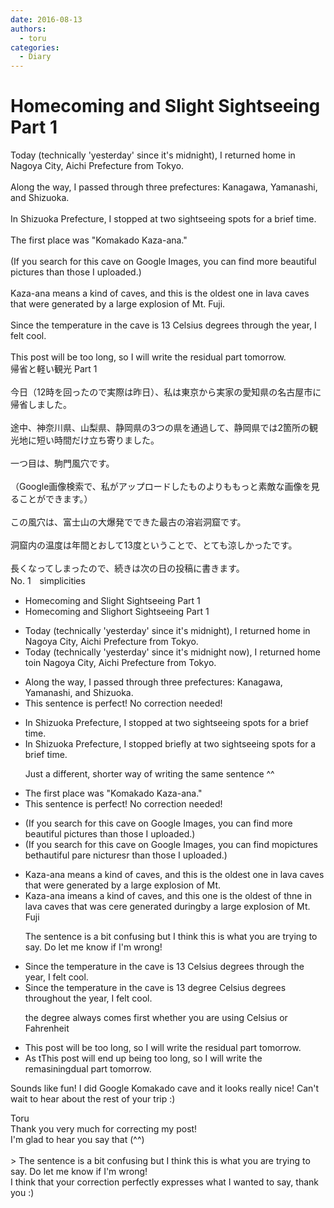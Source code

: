 ```yaml
---
date: 2016-08-13
authors:
  - toru
categories:
  - Diary
---
```


<h1 id="subject_show">Homecoming and Slight Sightseeing Part 1</h1>
<div class="date" hidden>Aug 13, 2016 00:19</div>
<div id="post"><div id="body_show_ori">
Today (technically 'yesterday' since it's midnight), I returned home in Nagoya City, Aichi Prefecture from Tokyo.<br/><br/>Along the way, I passed through three prefectures: Kanagawa, Yamanashi, and Shizuoka.<br/><br/>In Shizuoka Prefecture, I stopped at two sightseeing spots for a brief time.<br/><br/>The first place was "Komakado Kaza-ana."<br/><br/>(If you search for this cave on Google Images, you can find more beautiful pictures than those I uploaded.)<br/><br/>Kaza-ana means a kind of caves, and this is the oldest one in lava caves that were generated by a large explosion of Mt. Fuji.<br/><br/>Since the temperature in the cave is 13 Celsius degrees through the year, I felt cool.<br/><br/>This post will be too long, so I will write the residual part tomorrow.
</div></div>

<!-- more -->

<div id="post_ja"><div id="body_show_mo">
帰省と軽い観光 Part 1<br/><br/>今日（12時を回ったので実際は昨日）、私は東京から実家の愛知県の名古屋市に帰省しました。<br/><br/>途中、神奈川県、山梨県、静岡県の3つの県を通過して、静岡県では2箇所の観光地に短い時間だけ立ち寄りました。<br/><br/>一つ目は、駒門風穴です。<br/><br/>（Google画像検索で、私がアップロードしたものよりももっと素敵な画像を見ることができます。）<br/><br/>この風穴は、富士山の大爆発でできた最古の溶岩洞窟です。<br/><br/>洞窟内の温度は年間とおして13度ということで、とても涼しかったです。<br/><br/>長くなってしまったので、続きは次の日の投稿に書きます。
</div></div>
<div id="block"><div class="first_name"> No. 1　<span class="just_name">simplicities</span></div><div id="block2">
<ul class="correction_field">
<li class="incorrect">Homecoming and Slight Sightseeing Part 1</li>
<li class="corrected correct">
Homecoming and S<span class="f_gray"><span class="sline">lig</span></span>h<span class="f_red">or</span>t Sightseeing Part 1
</li>
</ul>
<ul class="correction_field">
<li class="incorrect">Today (technically 'yesterday' since it's midnight), I returned home in Nagoya City, Aichi Prefecture from Tokyo.</li>
<li class="corrected correct">
Today (technically 'yesterday' since it's midnight<span class="f_red"> now</span>), I returned home <span class="f_red">to</span><span class="f_gray"><span class="sline">in</span></span> Nagoya City, Aichi Prefecture from Tokyo.
</li>
</ul>
<ul class="correction_field">
<li class="incorrect">Along the way, I passed through three prefectures: Kanagawa, Yamanashi, and Shizuoka.</li>
<li class="corrected perfect">This sentence is perfect! No correction needed!</li>
</ul>
<ul class="correction_field">
<li class="incorrect">In Shizuoka Prefecture, I stopped at two sightseeing spots for a brief time.</li>
<li class="corrected correct">
In Shizuoka Prefecture, I stopped <span class="f_red">briefly </span>at two sightseeing spots<span class="f_gray"><span class="sline"> for a brief time</span></span>.
<p class="correction_comment">Just a different, shorter way of writing the same sentence ^^</p>
</li>
</ul>
<ul class="correction_field">
<li class="incorrect">The first place was "Komakado Kaza-ana."</li>
<li class="corrected perfect">This sentence is perfect! No correction needed!</li>
</ul>
<ul class="correction_field">
<li class="incorrect">(If you search for this cave on Google Images, you can find more beautiful pictures than those I uploaded.)</li>
<li class="corrected correct">
(If you search for this cave on Google Images, you can find <span class="f_gray"><span class="sline">mo</span></span><span class="f_red">pictu</span>re<span class="f_red">s</span> <span class="f_gray"><span class="sline">be</span></span><span class="f_red">th</span>a<span class="f_gray"><span class="sline">u</span></span>t<span class="f_gray"><span class="sline">iful</span></span> <span class="f_gray"><span class="sline">p</span></span><span class="f_red">are n</span>ic<span class="f_gray"><span class="sline">tur</span></span>e<span class="f_gray"><span class="sline">s</span></span><span class="f_red">r</span> than those I uploaded<span class="f_gray"><span class="sline">.</span></span>)
</li>
</ul>
<ul class="correction_field">
<li class="incorrect">Kaza-ana means a kind of caves, and this is the oldest one in lava caves that were generated by a large explosion of Mt.</li>
<li class="corrected correct">
Kaza-ana <span class="f_red">i</span><span class="f_gray"><span class="sline">mean</span></span>s a kind of cave<span class="f_gray"><span class="sline">s</span></span>, and this <span class="f_red">one </span>is the oldest o<span class="f_red">f th</span><span class="f_gray"><span class="sline">n</span></span>e <span class="f_gray"><span class="sline">in </span></span>lava caves that w<span class="f_red">as c</span><span class="f_gray"><span class="sline">e</span></span>re<span class="f_gray"><span class="sline"> gener</span></span>ated <span class="f_red">during</span><span class="f_gray"><span class="sline">by</span></span> a large explosion of Mt.<span class="f_red"> Fuji</span>
<p class="correction_comment">The sentence is a bit confusing but I think this is what you are trying to say. Do let me know if I'm wrong!</p>
</li>
</ul>
<ul class="correction_field">
<li class="incorrect">Since the temperature in the cave is 13 Celsius degrees through the year, I felt cool.</li>
<li class="corrected correct">
Since the temperature in the cave is 13 <span class="f_red">degree </span>Celsius <span class="f_gray"><span class="sline">degrees </span></span>through<span class="f_red">out</span> the year, I felt cool.
<p class="correction_comment">the degree always comes first whether you are using Celsius or Fahrenheit</p>
</li>
</ul>
<ul class="correction_field">
<li class="incorrect">This post will be too long, so I will write the residual part tomorrow.</li>
<li class="corrected correct">
<span class="f_red">As t</span><span class="f_gray"><span class="sline">T</span></span>his post will <span class="f_red">end up </span>be<span class="f_red">ing</span> too long, <span class="f_gray"><span class="sline">so </span></span>I will write the re<span class="f_red">ma</span><span class="f_gray"><span class="sline">s</span></span>i<span class="f_red">ning</span><span class="f_gray"><span class="sline">dual</span></span> part tomorrow.
</li>
</ul>
<p class="comment_small">
 Sounds like fun! I did Google Komakado cave and it looks really nice! Can't wait to hear about the rest of your trip :)
</p>

</div><div class="name"><span class="just_name">Toru</span><br>
Thank you very much for correcting my post!<br/>I'm glad to hear you say that (^^)<br/><br/>&gt; The sentence is a bit confusing but I think this is what you are trying to say. Do let me know if I'm wrong!<br/>I think that your correction perfectly expresses what I wanted to say, thank you :)
</div>
</div>
